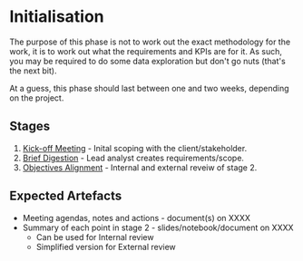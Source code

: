 # Initialisation

The purpose of this phase is not to work out the exact methodology for the work, 
it is to work out what the requirements and KPIs are for it. As such, you may be 
required to do some data exploration but don't go nuts (that's the next bit).

At a guess, this phase should last between one and two weeks, depending on the project. 

## Stages
1. [Kick-off Meeting](1_kick_off_meeting.md) - Inital scoping with the client/stakeholder.
2. [Brief Digestion](2_brief_digestion.md) - Lead analyst creates requirements/scope.
3. [Objectives Alignment](3_objectives_alignment.md) - Internal and external reveiw of stage 2.

## Expected Artefacts
* Meeting agendas, notes and actions - document(s) on XXXX  
* Summary of each point in stage 2 - slides/notebook/document on XXXX
    * Can be used for Internal review
    * Simplified version for External review
